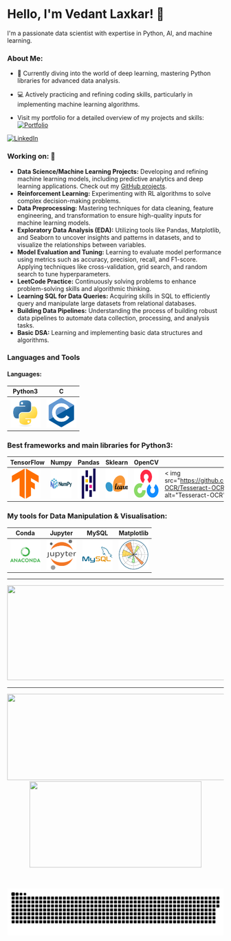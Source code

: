 # Hello, I'm Vedant Laxkar! 👋

I'm a passionate data scientist with expertise in Python, AI, and machine learning.

### About Me:
- 🌱 Currently diving into the world of deep learning, mastering Python libraries for advanced data analysis.
- 💻 Actively practicing and refining coding skills, particularly in implementing machine learning algorithms.

- Visit my portfolio for a detailed overview of my projects and skills: [![Portfolio](https://img.shields.io/badge/Portfolio-Visit-brightgreen?style=for-the-badge&logo=github)](https://vedantlaxkar.github.io/)

<!-- ### Social media: 📡    
[![Twitter](https://img.shields.io/twitter/url/https/twitter.com/RaghavK80739117.svg?style=social&label=Follow%20%40RaghavK80739117)](https://twitter.com/RaghavK80739117) -->
 
 <!--[![LeetCode](https://img.shields.io/twitter/url?label=Follow%20%40Vedantlaxkar684&logo=leetcode&style=social&url=https://leetcode.com/vedantlaxkar684)](https://leetcode.com/vedantlaxkar684)

[![Stack Overflow](https://img.shields.io/twitter/url?label=Follow%20%4025406978/vedant-laxkar&logo=stackoverflow&style=social&url=https://stackoverflow.com/users/25406978/vedant-laxkar)](https://stackoverflow.com/users/25540194/vedant-laxkar) -->


[![LinkedIn](https://img.shields.io/twitter/url?label=Follow%20%40vedant-laxkar-128107259/&logo=linkedin&style=social&url=https://www.linkedin.com/in/vedant-laxkar-128107259/)](https://www.linkedin.com/in/vedant-laxkar-128107259/)

### Working on: 🚀
- **Data Science/Machine Learning Projects:** Developing and refining machine learning models, including predictive analytics and deep learning applications. Check out my [GitHub projects](https://github.com/vedantlaxkar/).
- **Reinforcement Learning:** Experimenting with RL algorithms to solve complex decision-making problems.
- **Data Preprocessing:** Mastering techniques for data cleaning, feature engineering, and transformation to ensure high-quality inputs for machine learning models.
- **Exploratory Data Analysis (EDA):** Utilizing tools like Pandas, Matplotlib, and Seaborn to uncover insights and patterns in datasets, and to visualize the relationships between variables.
- **Model Evaluation and Tuning:** Learning to evaluate model performance using metrics such as accuracy, precision, recall, and F1-score. Applying techniques like cross-validation, grid search, and random search to tune hyperparameters.
- **LeetCode Practice:** Continuously solving problems to enhance problem-solving skills and algorithmic thinking.
- **Learning SQL for Data Queries:** Acquiring skills in SQL to efficiently query and manipulate large datasets from relational databases.
- **Building Data Pipelines:** Understanding the process of building robust data pipelines to automate data collection, processing, and analysis tasks.
- **Basic DSA:** Learning and implementing basic data structures and algorithms.

### Languages and Tools

#### Languages:
| Python3 | C |
|---------|---|
| <img src="https://github.com/devicons/devicon/blob/master/icons/python/python-original.svg" title="Python"  alt="Python" width="70" height="70"/> | <img src="https://github.com/devicons/devicon/blob/master/icons/c/c-original.svg" title="C" alt="C" width="70" height="70"/> |

### Best frameworks and main libraries for Python3:

| TensorFlow | Numpy | Pandas | Sklearn | OpenCV | Tesseract OCR |
|------------|-------|--------|---------|--------|---------------|
| <img src="https://github.com/devicons/devicon/blob/master/icons/tensorflow/tensorflow-original.svg" title="TensorFlow"  alt="TensorFlow" width="70" height="70"/> | <img src="https://github.com/devicons/devicon/blob/master/icons/numpy/numpy-original-wordmark.svg" title="Numpy" alt="Numpy" width="70" height="70"/> | <img src="https://github.com/devicons/devicon/blob/master/icons/pandas/pandas-original.svg" title="Pandas" alt="Pandas" width="70" height="70"/> | <img src="https://github.com/devicons/devicon/blob/master/icons/scikitlearn/scikitlearn-original.svg" title="sklearn" alt="sklearn" width="70" height="70"/> | <img src="https://github.com/devicons/devicon/blob/master/icons/opencv/opencv-original.svg" title="OpenCV" alt="OpenCV" width="70" height="70"/> | < img src="https://github.com/devicons/devicon/blob/master/icons/Tesseract-OCR/Tesseract-OCR-original.svg" title="Tesseract-OCR" alt="Tesseract-OCR" width="70" height="70"/> |

### My tools for Data Manipulation & Visualisation:

| Conda | Jupyter | MySQL | Matplotlib |
|-------|---------|-------|------------|
| <img src="https://github.com/devicons/devicon/blob/master/icons/anaconda/anaconda-original-wordmark.svg" title="Anaconda" alt="Conda" width="70" height="70"/> | <img src="https://github.com/devicons/devicon/blob/master/icons/jupyter/jupyter-original-wordmark.svg" title="Jupyter" alt="Jupyter" width="70" height="70"/> | <img src="https://github.com/devicons/devicon/blob/master/icons/mysql/mysql-original-wordmark.svg" title="MySQL" alt="MySQL" width="70" height="70"/> | <img src="https://github.com/devicons/devicon/blob/master/icons/matplotlib/matplotlib-original.svg" title="Matplotlib" alt="Matplotlib" width="70" height="70"/> |

---

<p align="center">
  <img width="800" height="220" src="https://streak-stats.demolab.com?user=vedantlaxkar&theme=highcontrast&hide_border=true&border_radius=5&card_width=800">
</p>

---

<p align="center">
  <img width="600" height="200" src="https://github-readme-stats.vercel.app/api?username=vedantlaxkar&show_icons=true&theme=vision-friendly-dark">
  <img width="400" height="200" src="https://github-readme-stats.vercel.app/api/top-langs/?username=Raghavkhandelwal12&size_weight=0.0005&count_weight=0.3&layout=compact&theme=vision-friendly-dark">
</p>

<div id="header" align="center">
  <img src="https://komarev.com/ghpvc/?username=vedantlaxkar&style=for-the-badge&color=orange" alt=""/>
</div>

<p align="center">
 <img width="1000" src="https://github.com/vedantlaxkar/vedantlaxkar/raw/main/assets/github-snake.svg" alt="snake"/>
</p>

